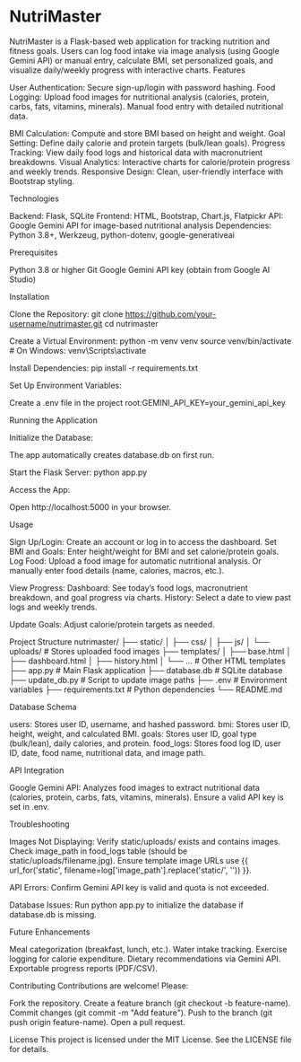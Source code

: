 # NutriMaster
NutriMaster is a Flask-based web application for tracking nutrition and fitness goals. Users can log food intake via image analysis (using Google Gemini API) or manual entry, calculate BMI, set personalized goals, and visualize daily/weekly progress with interactive charts.
Features

User Authentication: Secure sign-up/login with password hashing.
Food Logging:
Upload food images for nutritional analysis (calories, protein, carbs, fats, vitamins, minerals).
Manual food entry with detailed nutritional data.


BMI Calculation: Compute and store BMI based on height and weight.
Goal Setting: Define daily calorie and protein targets (bulk/lean goals).
Progress Tracking: View daily food logs and historical data with macronutrient breakdowns.
Visual Analytics: Interactive charts for calorie/protein progress and weekly trends.
Responsive Design: Clean, user-friendly interface with Bootstrap styling.

Technologies

Backend: Flask, SQLite
Frontend: HTML, Bootstrap, Chart.js, Flatpickr
API: Google Gemini API for image-based nutritional analysis
Dependencies: Python 3.8+, Werkzeug, python-dotenv, google-generativeai

Prerequisites

Python 3.8 or higher
Git
Google Gemini API key (obtain from Google AI Studio)

Installation

Clone the Repository:
git clone https://github.com/your-username/nutrimaster.git
cd nutrimaster


Create a Virtual Environment:
python -m venv venv
source venv/bin/activate  # On Windows: venv\Scripts\activate


Install Dependencies:
pip install -r requirements.txt


Set Up Environment Variables:

Create a .env file in the project root:GEMINI_API_KEY=your_gemini_api_key





Running the Application

Initialize the Database:

The app automatically creates database.db on first run.


Start the Flask Server:
python app.py


Access the App:

Open http://localhost:5000 in your browser.



Usage

Sign Up/Login: Create an account or log in to access the dashboard.
Set BMI and Goals: Enter height/weight for BMI and set calorie/protein goals.
Log Food:
Upload a food image for automatic nutritional analysis.
Or manually enter food details (name, calories, macros, etc.).


View Progress:
Dashboard: See today’s food logs, macronutrient breakdown, and goal progress via charts.
History: Select a date to view past logs and weekly trends.


Update Goals: Adjust calorie/protein targets as needed.

Project Structure
nutrimaster/
├── static/
│   ├── css/
│   ├── js/
│   └── uploads/            # Stores uploaded food images
├── templates/
│   ├── base.html
│   ├── dashboard.html
│   ├── history.html
│   └── ...                # Other HTML templates
├── app.py                 # Main Flask application
├── database.db            # SQLite database
├── update_db.py           # Script to update image paths
├── .env                   # Environment variables
├── requirements.txt       # Python dependencies
└── README.md

Database Schema

users: Stores user ID, username, and hashed password.
bmi: Stores user ID, height, weight, and calculated BMI.
goals: Stores user ID, goal type (bulk/lean), daily calories, and protein.
food_logs: Stores food log ID, user ID, date, food name, nutritional data, and image path.

API Integration

Google Gemini API: Analyzes food images to extract nutritional data (calories, protein, carbs, fats, vitamins, minerals).
Ensure a valid API key is set in .env.

Troubleshooting

Images Not Displaying:
Verify static/uploads/ exists and contains images.
Check image_path in food_logs table (should be static/uploads/filename.jpg).
Ensure template image URLs use {{ url_for('static', filename=log['image_path'].replace('static/', '')) }}.


API Errors:
Confirm Gemini API key is valid and quota is not exceeded.


Database Issues:
Run python app.py to initialize the database if database.db is missing.



Future Enhancements

Meal categorization (breakfast, lunch, etc.).
Water intake tracking.
Exercise logging for calorie expenditure.
Dietary recommendations via Gemini API.
Exportable progress reports (PDF/CSV).

Contributing
Contributions are welcome! Please:

Fork the repository.
Create a feature branch (git checkout -b feature-name).
Commit changes (git commit -m "Add feature").
Push to the branch (git push origin feature-name).
Open a pull request.

License
This project is licensed under the MIT License. See the LICENSE file for details.
